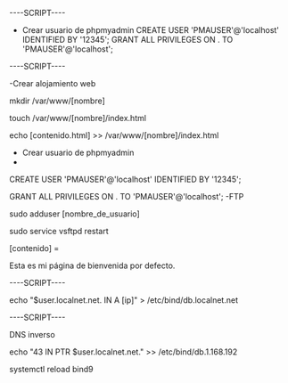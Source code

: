 ----SCRIPT----

- Crear usuario de phpmyadmin 
CREATE USER 'PMAUSER'@'localhost' IDENTIFIED BY '12345';
GRANT ALL PRIVILEGES ON . TO 'PMAUSER'@'localhost';

----SCRIPT----

-Crear alojamiento web

mkdir /var/www/[nombre]

touch /var/www/[nombre]/index.html

echo [contenido.html] >> /var/www/[nombre]/index.html

- Crear usuario de phpmyadmin 
- 
CREATE USER 'PMAUSER'@'localhost' IDENTIFIED BY '12345';

GRANT ALL PRIVILEGES ON . TO 'PMAUSER'@'localhost';
-FTP

sudo adduser [nombre_de_usuario]

sudo service vsftpd restart

[contenido] = <!DOCTYPE html><html><head><title>Bienvenido a mi sitio web</title></head><body><p>Esta es mi página de bienvenida por defecto.</p></body></html>

----SCRIPT----

echo "$user.localnet.net.   IN   A   [ip]" > /etc/bind/db.localnet.net

----SCRIPT----

DNS inverso

echo "43      IN      PTR      $user.localnet.net." >> /etc/bind/db.1.168.192

systemctl reload bind9

